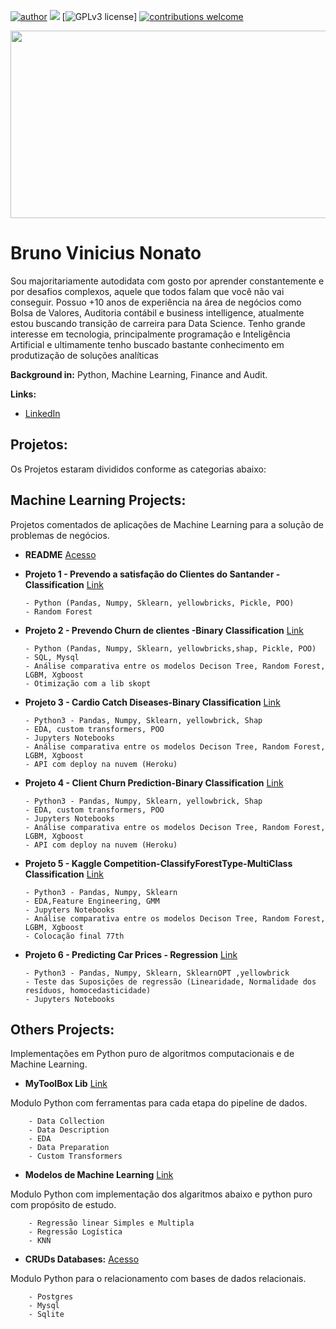 [![author](https://img.shields.io/badge/author-brunovn-red.svg)](www.linkedin.com/in/brunovn) 
[![](https://img.shields.io/badge/python-3.7+-blue.svg)](https://www.python.org/downloads/release/python-365/) [![GPLv3 license](https://img.shields.io/badge/License-MIT-blue.svg)]
[![contributions welcome](https://img.shields.io/badge/contributions-welcome-brightgreen.svg?style=flat)](https://github.com/bruno154/Data_Science_Python/issues)

<p align="center">
  <img src="https://github.com/bruno154/DataScienceProjects/blob/master/imgs/Galaxy%20Twitch%20Banner.png" width = "900" height = "300">
</p> 
 
# Bruno Vinicius Nonato
Sou majoritariamente autodidata com gosto por aprender constantemente e por desafios complexos, aquele que todos falam que você não vai conseguir. Possuo +10 anos de experiência na área de negócios como Bolsa de Valores, Auditoria contábil e business intelligence, atualmente estou buscando transição de carreira para Data Science.
Tenho grande interesse em tecnologia, principalmente programação e Inteligência Artificial e ultimamente tenho buscado bastante conhecimento em produtização de soluções analíticas

**Background in:** Python, Machine Learning, Finance and Audit.

**Links:**
* [LinkedIn](https://www.linkedin.com/in/brunovn) 

 
## Projetos:
Os Projetos estaram divididos conforme as categorias abaixo:  


## Machine Learning Projects:
Projetos comentados de aplicações de Machine Learning para a solução de problemas de negócios.
* **README** [Acesso](https://github.com/bruno154/DataScienceProjects/tree/master/MachineLearningProjects/README.md)
* **Projeto 1 - Prevendo a satisfação do Clientes do Santander - Classification** [Link](https://github.com/bruno154/project-1-santander-customers/blob/main/artefato_final/pipeline_final.ipynb)

      - Python (Pandas, Numpy, Sklearn, yellowbricks, Pickle, POO)
      - Random Forest
  
* **Projeto 2 - Prevendo Churn de clientes -Binary Classification** [Link](https://github.com/bruno154/project-2-predicting-customers-churn/blob/main/notebooks/Projeto2_Churn_Customers_baseline.ipynb)

      - Python (Pandas, Numpy, Sklearn, yellowbricks,shap, Pickle, POO)
      - SQL, Mysql
      - Análise comparativa entre os modelos Decison Tree, Random Forest, LGBM, Xgboost
      - Otimização com a lib skopt
      
      
* **Projeto 3 - Cardio Catch Diseases-Binary Classification** [Link](https://github.com/bruno154/project-4-cardio-catch-disease/blob/main/notebooks/project-catch-disease-pa001.ipynb)

      - Python3 - Pandas, Numpy, Sklearn, yellowbrick, Shap
      - EDA, custom transformers, POO
      - Jupyters Notebooks
      - Análise comparativa entre os modelos Decison Tree, Random Forest, LGBM, Xgboost
      - API com deploy na nuvem (Heroku)
      
      
* **Projeto 4 - Client Churn Prediction-Binary Classification** [Link](https://github.com/bruno154/project-client-churn-prediction/blob/main/pa003-client-churn-prediction.ipynb)

      - Python3 - Pandas, Numpy, Sklearn, yellowbrick, Shap
      - EDA, custom transformers, POO
      - Jupyters Notebooks
      - Análise comparativa entre os modelos Decison Tree, Random Forest, LGBM, Xgboost
      - API com deploy na nuvem (Heroku)
      
* **Projeto 5 - Kaggle Competition-ClassifyForestType-MultiClass Classification** [Link](https://github.com/bruno154/kaggle_competition_classifyforesttype)

      - Python3 - Pandas, Numpy, Sklearn
      - EDA,Feature Engineering, GMM
      - Jupyters Notebooks
      - Análise comparativa entre os modelos Decison Tree, Random Forest, LGBM, Xgboost
      - Colocação final 77th
      

* **Projeto 6 - Predicting Car Prices - Regression** [Link](https://github.com/bruno154/project-3-predicting-car-price/blob/main/Predicting_Car_Prices.ipynb)

      - Python3 - Pandas, Numpy, Sklearn, SklearnOPT ,yellowbrick
      - Teste das Suposições de regressão (Linearidade, Normalidade dos resíduos, homocedasticidade)
      - Jupyters Notebooks

## Others Projects:
Implementações em Python puro de algoritmos computacionais e de Machine Learning.
* **MyToolBox Lib** [Link](https://github.com/bruno154/project-mytoolbox)

Modulo Python com ferramentas para cada etapa do pipeline de dados.

        - Data Collection
        - Data Description
        - EDA
        - Data Preparation
        - Custom Transformers

* **Modelos de Machine Learning** [Link](https://github.com/bruno154/project-ml-models)

Modulo Python com implementação dos algaritmos abaixo e python puro com propósito de estudo.
        
        - Regressão linear Simples e Multipla
        - Regressão Logística
        - KNN

* **CRUDs Databases:** [Acesso](https://github.com/bruno154/project-cruds)

Modulo Python para o relacionamento com bases de dados relacionais.
        
        - Postgres
        - Mysql
        - Sqlite 
